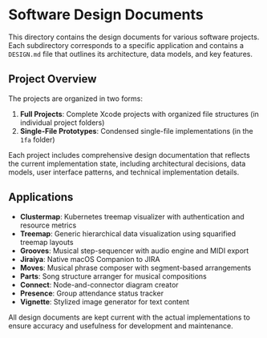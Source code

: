 # Software Design Documents

This directory contains the design documents for various software projects. Each subdirectory corresponds to a specific application and contains a `DESIGN.md` file that outlines its architecture, data models, and key features.

## Project Overview

The projects are organized in two forms:
1. **Full Projects**: Complete Xcode projects with organized file structures (in individual project folders)
2. **Single-File Prototypes**: Condensed single-file implementations (in the `1fa` folder)

Each project includes comprehensive design documentation that reflects the current implementation state, including architectural decisions, data models, user interface patterns, and technical implementation details.

## Applications

- **Clustermap**: Kubernetes treemap visualizer with authentication and resource metrics
- **Treemap**: Generic hierarchical data visualization using squarified treemap layouts
- **Grooves**: Musical step-sequencer with audio engine and MIDI export
- **Jiraiya**: Native macOS Companion to JIRA
- **Moves**: Musical phrase composer with segment-based arrangements
- **Parts**: Song structure arranger for musical compositions
- **Connect**: Node-and-connector diagram creator
- **Presence**: Group attendance status tracker
- **Vignette**: Stylized image generator for text content

All design documents are kept current with the actual implementations to ensure accuracy and usefulness for development and maintenance.

